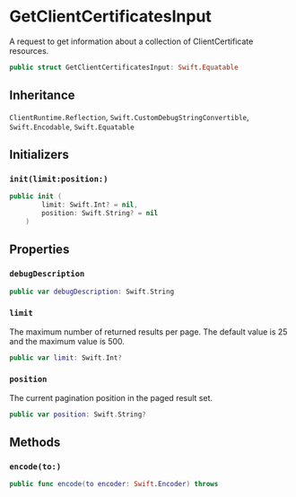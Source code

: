 # GetClientCertificatesInput

A request to get information about a collection of ClientCertificate resources.

``` swift
public struct GetClientCertificatesInput: Swift.Equatable 
```

## Inheritance

`ClientRuntime.Reflection`, `Swift.CustomDebugStringConvertible`, `Swift.Encodable`, `Swift.Equatable`

## Initializers

### `init(limit:position:)`

``` swift
public init (
        limit: Swift.Int? = nil,
        position: Swift.String? = nil
    )
```

## Properties

### `debugDescription`

``` swift
public var debugDescription: Swift.String 
```

### `limit`

The maximum number of returned results per page. The default value is 25 and the maximum value is 500.

``` swift
public var limit: Swift.Int?
```

### `position`

The current pagination position in the paged result set.

``` swift
public var position: Swift.String?
```

## Methods

### `encode(to:)`

``` swift
public func encode(to encoder: Swift.Encoder) throws 
```
